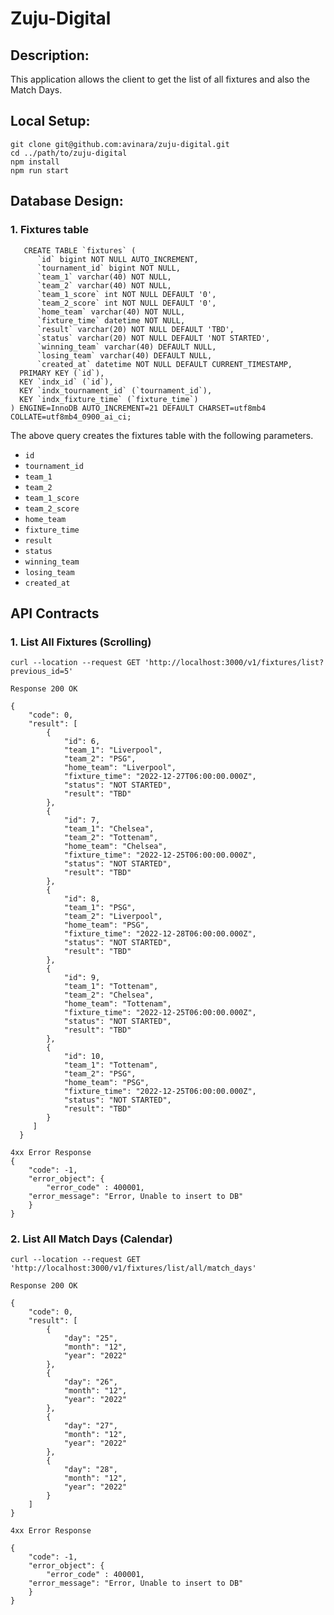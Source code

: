 # Zuju-Digital

## Description:
This application allows the client to get the list of all fixtures and also the Match Days.

## Local Setup:
```
git clone git@github.com:avinara/zuju-digital.git
cd ../path/to/zuju-digital
npm install
npm run start
```

## Database Design:

### 1. Fixtures table
```
   CREATE TABLE `fixtures` (
	  `id` bigint NOT NULL AUTO_INCREMENT,
	  `tournament_id` bigint NOT NULL,
	  `team_1` varchar(40) NOT NULL,
	  `team_2` varchar(40) NOT NULL,
	  `team_1_score` int NOT NULL DEFAULT '0',
	  `team_2_score` int NOT NULL DEFAULT '0',
	  `home_team` varchar(40) NOT NULL,
	  `fixture_time` datetime NOT NULL,
	  `result` varchar(20) NOT NULL DEFAULT 'TBD',
	  `status` varchar(20) NOT NULL DEFAULT 'NOT STARTED',
	  `winning_team` varchar(40) DEFAULT NULL,
	  `losing_team` varchar(40) DEFAULT NULL,
	  `created_at` datetime NOT NULL DEFAULT CURRENT_TIMESTAMP,
  PRIMARY KEY (`id`),
  KEY `indx_id` (`id`),
  KEY `indx_tournament_id` (`tournament_id`),
  KEY `indx_fixture_time` (`fixture_time`)
) ENGINE=InnoDB AUTO_INCREMENT=21 DEFAULT CHARSET=utf8mb4 COLLATE=utf8mb4_0900_ai_ci;
```

The above query creates the fixtures table with the following parameters.
  * `id`
  * `tournament_id`
  * `team_1` 
  * `team_2` 
  * `team_1_score` 
  * `team_2_score`
  * `home_team`
  * `fixture_time`
  * `result`
  * `status`
  * `winning_team` 
  * `losing_team`
  * `created_at` 


## API Contracts

### 1. List All Fixtures (Scrolling)
```
curl --location --request GET 'http://localhost:3000/v1/fixtures/list?previous_id=5'

Response 200 OK

{
    "code": 0,
    "result": [
        {
            "id": 6,
            "team_1": "Liverpool",
            "team_2": "PSG",
            "home_team": "Liverpool",
            "fixture_time": "2022-12-27T06:00:00.000Z",
            "status": "NOT STARTED",
            "result": "TBD"
        },
        {
            "id": 7,
            "team_1": "Chelsea",
            "team_2": "Tottenam",
            "home_team": "Chelsea",
            "fixture_time": "2022-12-25T06:00:00.000Z",
            "status": "NOT STARTED",
            "result": "TBD"
        },
        {
            "id": 8,
            "team_1": "PSG",
            "team_2": "Liverpool",
            "home_team": "PSG",
            "fixture_time": "2022-12-28T06:00:00.000Z",
            "status": "NOT STARTED",
            "result": "TBD"
        },
        {
            "id": 9,
            "team_1": "Tottenam",
            "team_2": "Chelsea",
            "home_team": "Tottenam",
            "fixture_time": "2022-12-25T06:00:00.000Z",
            "status": "NOT STARTED",
            "result": "TBD"
        },
        {
            "id": 10,
            "team_1": "Tottenam",
            "team_2": "PSG",
            "home_team": "PSG",
            "fixture_time": "2022-12-25T06:00:00.000Z",
            "status": "NOT STARTED",
            "result": "TBD"
        }
     ]
  }

4xx Error Response
{
    "code": -1,
    "error_object": {
    	"error_code" : 400001,
	"error_message": "Error, Unable to insert to DB"
    }
}
```

### 2. List All Match Days (Calendar)

```
curl --location --request GET 'http://localhost:3000/v1/fixtures/list/all/match_days'

Response 200 OK

{
    "code": 0,
    "result": [
        {
            "day": "25",
            "month": "12",
            "year": "2022"
        },
        {
            "day": "26",
            "month": "12",
            "year": "2022"
        },
        {
            "day": "27",
            "month": "12",
            "year": "2022"
        },
        {
            "day": "28",
            "month": "12",
            "year": "2022"
        }
    ]
}

4xx Error Response 

{
    "code": -1,
    "error_object": {
    	"error_code" : 400001,
	"error_message": "Error, Unable to insert to DB"
    }
}
```
  

